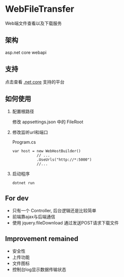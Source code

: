 # WebFileTransfer
Web端文件查看以及下载服务

## 架构
asp.net core webapi

## 支持
点击查看 [.net core](https://www.microsoft.com/net/core) 支持的平台

## 如何使用
1. 配置根路径

    修改 appsettings.json 中的 FileRoot

2. 修改监听url和端口

    Program.cs
    ``` CSharp
    var host = new WebHostBuilder()
               // ...
               .UseUrls("http://*:5000")
               //...
    ```

3. 启动程序

    ```BAT
    dotnet run
    ```

## For dev
- 只有一个 Controller, 后台逻辑还是比较简单
- 前端靠ajax与后端通信
- 使用 jquery.fileDownload 通过发送POST请求下载文件

## Improvement remained
- 安全性
- 上传功能
- 文件图标
- 控制台log显示数据传输状态